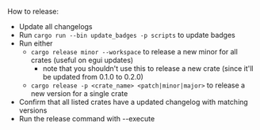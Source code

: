 How to release:

- Update all changelogs
- Run `cargo run --bin update_badges -p scripts` to update badges
- Run either
    - `cargo release minor --workspace` to release a new minor for all crates (useful on egui updates)
        - note that you shouldn't use this to release a new crate (since it'll be updated from 0.1.0 to 0.2.0)
    - `cargo release -p <crate_name> <patch|minor|major>` to release a new version for a single crate
- Confirm that all listed crates have a updated changelog with matching versions
- Run the release command with --execute
